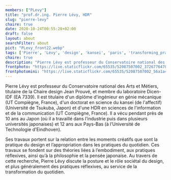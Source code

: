 ```yaml
---
members: ["PLevy"]
title: "prof.dr.ing. Pierre Lévy, HDR"
slug: "pierre-levy"
chaire: true
date: 2020-10-24T00:55:28+02:00
draft: false
layout: about
searchFilter: about
pict: "PLevy_front22.webp"
tags: ['Pierre', 'Lévy', 'design', 'kansei', 'paris', 'transforming_practices']
chaire: true
description: "Pierre Lévy est professeur du Conservatoire national des Arts et Métiers, titulaire de la Chaire design Jean Prouvé, et membre du laboratoire Dicen-IDF."
frontphoto: "https://live.staticflickr.com/65535/52087507002_3726776470_o.jpg"
frontphotomini: "https://live.staticflickr.com/65535/52087507002_56a1a447a0_z.jpg"
---
```


Pierre Lévy est professeur du Conservatoire national des Arts et Métiers, titulaire de la Chaire design Jean Prouvé, et membre du laboratoire Dicen-IDF (EA 7339). Il est titulaire d'un diplôme d'ingénieur en génie mécanique (UT Compiègne, France), d'un doctorat en science du kansei (de l'affectif) (Université de Tsukuba, Japon) et d'une HDR en sciences de l'information et de la communication (UT Compiègne, France). Il a vécu pendant près de 10 ans au Japon (où il a travaillé dans l’industrie puis dans plusieurs universités japonaises) et 12 ans aux Pays-Bas (à l’Université de Technologie d'Eindhoven).

Ses travaux portent sur la relation entre les moments créatifs que sont la pratique du design et l’appropriation dans les pratiques du quotidien. Ces travaux se fondent sur des théories liées à l’embodiment, aux pratiques réflexives, ainsi qu’à la philosophie et la pensée japonaise. Au travers de cette recherche, Pierre Lévy discute la posture et le rôle sociétal du design, et plus généralement des pratiques réflexives, au service de la transformation du quotidien.
